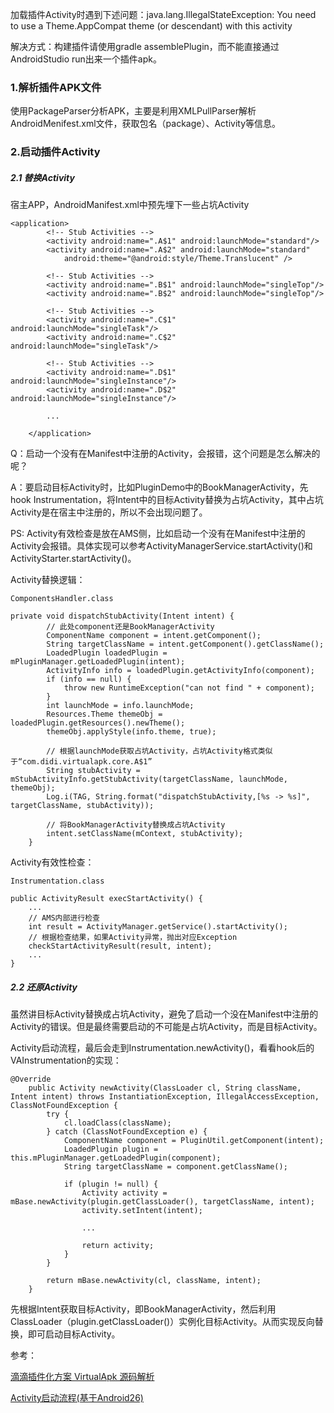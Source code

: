加载插件Activity时遇到下述问题：java.lang.IllegalStateException: You need to use a Theme.AppCompat theme (or descendant) with this activity

解决方式：构建插件请使用gradle assemblePlugin，而不能直接通过AndroidStudio run出来一个插件apk。


### 1.解析插件APK文件

使用PackageParser分析APK，主要是利用XMLPullParser解析AndroidMenifest.xml文件，获取包名（package）、Activity等信息。


### 2.启动插件Activity

##### 2.1 替换Activity

宿主APP，AndroidManifest.xml中预先埋下一些占坑Activity

```
<application>
        <!-- Stub Activities -->
        <activity android:name=".A$1" android:launchMode="standard"/>
        <activity android:name=".A$2" android:launchMode="standard"
            android:theme="@android:style/Theme.Translucent" />

        <!-- Stub Activities -->
        <activity android:name=".B$1" android:launchMode="singleTop"/>
        <activity android:name=".B$2" android:launchMode="singleTop"/>

        <!-- Stub Activities -->
        <activity android:name=".C$1" android:launchMode="singleTask"/>
        <activity android:name=".C$2" android:launchMode="singleTask"/>

        <!-- Stub Activities -->
        <activity android:name=".D$1" android:launchMode="singleInstance"/>
        <activity android:name=".D$2" android:launchMode="singleInstance"/>

		...
		
    </application>
```

Q：启动一个没有在Manifest中注册的Activity，会报错，这个问题是怎么解决的呢？

A：要启动目标Activity时，比如PluginDemo中的BookManagerActivity，先hook Instrumentation，将Intent中的目标Activity替换为占坑Activity，其中占坑Activity是在宿主中注册的，所以不会出现问题了。

PS: Activity有效检查是放在AMS侧，比如启动一个没有在Manifest中注册的Activity会报错。具体实现可以参考ActivityManagerService.startActivity()和ActivityStarter.startActivity()。

Activity替换逻辑：

```
ComponentsHandler.class

private void dispatchStubActivity(Intent intent) {
		// 此处component还是BookManagerActivity
        ComponentName component = intent.getComponent();
        String targetClassName = intent.getComponent().getClassName();
        LoadedPlugin loadedPlugin = mPluginManager.getLoadedPlugin(intent);
        ActivityInfo info = loadedPlugin.getActivityInfo(component);
        if (info == null) {
            throw new RuntimeException("can not find " + component);
        }
        int launchMode = info.launchMode;
        Resources.Theme themeObj = loadedPlugin.getResources().newTheme();
        themeObj.applyStyle(info.theme, true);
        
        // 根据launchMode获取占坑Activity，占坑Activity格式类似于“com.didi.virtualapk.core.A$1”
        String stubActivity = mStubActivityInfo.getStubActivity(targetClassName, launchMode, themeObj);
        Log.i(TAG, String.format("dispatchStubActivity,[%s -> %s]", targetClassName, stubActivity));
        
        // 将BookManagerActivity替换成占坑Activity
        intent.setClassName(mContext, stubActivity);
    }
```

Activity有效性检查：

```
Instrumentation.class

public ActivityResult execStartActivity() {
	...
	// AMS内部进行检查
	int result = ActivityManager.getService().startActivity();
	// 根据检查结果，如果Activity异常，抛出对应Exception
	checkStartActivityResult(result, intent);
	...
}
```

##### 2.2 还原Activity

虽然讲目标Activity替换成占坑Activity，避免了启动一个没在Manifest中注册的Activity的错误。但是最终需要启动的不可能是占坑Activity，而是目标Activity。

Activity启动流程，最后会走到Instrumentation.newActivity()，看看hook后的VAInstrumentation的实现：

```
@Override
    public Activity newActivity(ClassLoader cl, String className, Intent intent) throws InstantiationException, IllegalAccessException, ClassNotFoundException {
        try {
            cl.loadClass(className);
        } catch (ClassNotFoundException e) {
            ComponentName component = PluginUtil.getComponent(intent);
            LoadedPlugin plugin = this.mPluginManager.getLoadedPlugin(component);
            String targetClassName = component.getClassName();

            if (plugin != null) {
                Activity activity = mBase.newActivity(plugin.getClassLoader(), targetClassName, intent);
                activity.setIntent(intent);

                ...
                
                return activity;
            }
        }

        return mBase.newActivity(cl, className, intent);
    }

```

先根据Intent获取目标Activity，即BookManagerActivity，然后利用ClassLoader（plugin.getClassLoader()）实例化目标Activity。从而实现反向替换，即可启动目标Activity。



参考：

[滴滴插件化方案 VirtualApk 源码解析](https://blog.csdn.net/lmj623565791/article/details/75000580)

[Activity启动流程(基于Android26)](https://juejin.im/entry/5abdcdea51882555784e114d)